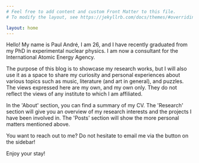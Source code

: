 ```yaml
---
# Feel free to add content and custom Front Matter to this file.
# To modify the layout, see https://jekyllrb.com/docs/themes/#overriding-theme-defaults

layout: home
---
```

Hello! My name is Paul André, I am 26, and I have recently graduated from my PhD in experimental nuclear physics. I am now a consultant for the International Atomic Energy Agency.

The purpose of this blog is to showcase my research works, but I will also use it as a space to share my curiosity and personal experiences about various topics such as music, literature (and art in general), and puzzles. The views expressed here are my own, and my own only. They do not reflect the views of any institute to which I am affiliated.

In the 'About' section, you can find a summary of my CV. The 'Research' section will give you an overview of my research interests and the projects I have been involved in. The 'Posts' section will show the more personal matters mentioned above.

You want to reach out to me? Do not hesitate to email me via the button on the sidebar!

Enjoy your stay!

